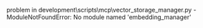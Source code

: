 problem in development\scripts\mcp\vector_storage_manager.py - ModuleNotFoundError: No module named 'embedding_manager'
